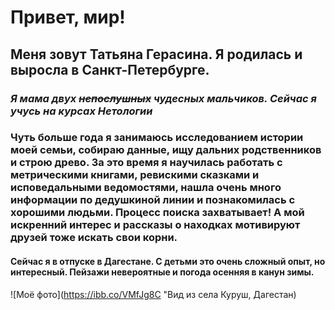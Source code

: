 # Привет, мир!
## Меня зовут Татьяна Герасина. Я родилась и выросла в Санкт-Петербурге. 
### *Я мама двух ~~непослушных~~ **чудесных** мальчиков. Сейчас я учусь на курсах Нетологии*
### Чуть больше года я занимаюсь исследованием истории моей семьи, собираю данные, ищу дальних родственников и строю древо. За это время я научилась работать с метрическими книгами, ревискими сказками и исповедальными ведомостями, нашла очень много информации по дедушкиной линии и познакомилась с хорошими людьми. Процесс поиска захватывает! А мой искренний интерес и рассказы о находках мотивируют друзей тоже искать свои корни.
#### Сейчас я в отпуске в Дагестане. С детьми это очень сложный опыт, но интересный. Пейзажи невероятные и погода осенняя в канун зимы.
![Моё фото](https://ibb.co/VMfJg8C "Вид из села Куруш, Дагестан)
